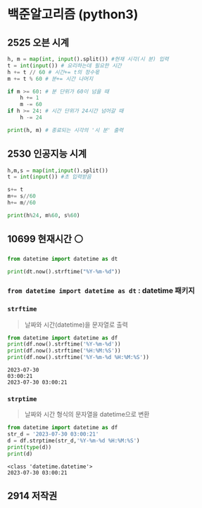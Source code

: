 # 백준알고리즘 (python3)

## 2525 오븐 시계

```python
h, m = map(int, input().split()) #현재 시각(시 분) 입력
t = int(input()) # 요리하는데 필요한 시간
h += t // 60 # 시간+= t의 정수몫
m += t % 60 # 분+= 시간 나머지

if m >= 60: # 분 단위가 60이 넘을 때
    h += 1
    m -= 60
if h >= 24: # 시간 단위가 24시간 넘어갈 때
    h -= 24

print(h, m) # 종료되는 시각의 '시 분' 출력
```

## 2530 인공지능 시계

```python
h,m,s = map(int,input().split())
t = int(input()) #초 입력받음

s+= t
m+= s//60 
h+= m//60

print(h%24, m%60, s%60)
```

## 10699 현재시간 ⚪

```python
from datetime import datetime as dt

print(dt.now().strftime("%Y-%m-%d"))
```
### `from datetime import datetime as dt`  : datetime 패키지 <br>
### `strftime`
> 날짜와 시간(datetime)을 문자열로 출력

```python
from datetime import datetime as df 
print(df.now().strftime('%Y-%m-%d'))
print(df.now().strftime('%H:%M:%S'))
print(df.now().strftime('%Y-%m-%d %H:%M:%S'))
```
```
2023-07-30
03:00:21
2023-07-30 03:00:21
```

### `strptime`
> 날짜와 시간 형식의 문자열을 datetime으로 변환

```python
from datetime import datetime as df
str_d = '2023-07-30 03:00:21'
d = df.strptime(str_d,'%Y-%m-%d %H:%M:%S')
print(type(d))
print(d)
```
```
<class 'datetime.datetime'>
2023-07-30 03:00:21
```

## 2914 저작권
```python

```
